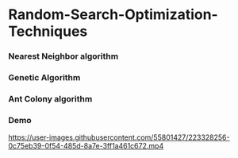 # Random-Search-Optimization-Techniques

### Nearest Neighbor algorithm
### Genetic Algorithm
### Ant Colony algorithm

### Demo 
https://user-images.githubusercontent.com/55801427/223328256-0c75eb39-0f54-485d-8a7e-3ff1a461c672.mp4

